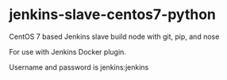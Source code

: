 # jenkins-slave-centos7-python
CentOS 7 based Jenkins slave build node with git, pip, and nose

For use with Jenkins Docker plugin.

Username and password is jenkins:jenkins

